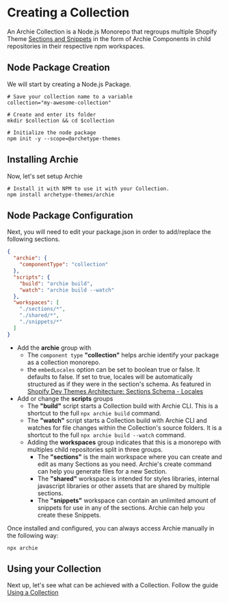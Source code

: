 # Creating a Collection

An Archie Collection is a Node.js Monorepo that regroups multiple Shopify
Theme [Sections and Snippets](Sections-and-Snippets.md) in the form of Archie Components in child repositories in their
respective npm workspaces.

## Node Package Creation

We will start by creating a Node.js Package.

```shell
# Save your collection name to a variable
collection="my-awesome-collection"

# Create and enter its folder
mkdir $collection && cd $collection

# Initialize the node package
npm init -y --scope=@archetype-themes
```

## Installing Archie

Now, let's set setup Archie

```shell
# Install it with NPM to use it with your Collection.
npm install archetype-themes/archie
```

## Node Package Configuration

Next, you will need to edit your package.json in order to add/replace the following sections.

```json
{
  "archie": {
    "componentType": "collection"
  },
  "scripts": {
    "build": "archie build",
    "watch": "archie build --watch"
  },
  "workspaces": [
    "./sections/*",
    "./shared/*",
    "./snippets/*"
  ]
}
```

- Add the **archie** group with
  - The `component type` **"collection"**  helps archie identify your package as a collection monorepo.
  - the `embedLocales` option can be set to boolean true or false. It defaults to false. If set to true, locales will be
    automatically structured as if they were in the section's schema. As featured
    in [Shopify Dev Themes Architecture: Sections Schema - Locales](https://shopify.dev/docs/themes/architecture/sections/section-schema#locales)
- Add or change the **scripts**  groups
  - The **"build"** script starts a Collection build with Archie CLI. This is a shortcut to the
    full `npx archie build` command.
  - The **"watch"** script starts a Collection build with Archie CLI and watches for file changes within the
    Collection's source folders. It is a shortcut to the full `npx archie build --watch` command.
  - Adding the **workspaces** group indicates that this is a monorepo with multiples child repositories split in three
    groups.
    - The **"sections"** is the main workspace where you can create and edit as many Sections as you need. Archie's
      create command can help you generate files for a new Section.
    - The **"shared"** workspace is intended for styles libraries, internal javascript libraries or other assets
      that are shared by multiple sections.
    - The **"snippets"** workspace can contain an unlimited amount of snippets for use in any of the sections.
      Archie can help you create these Snippets.

Once installed and configured, you can always access Archie manually in the following way:

```shell
npx archie
```

## Using your Collection

Next up, let's see what can be achieved with a Collection. Follow the guide [Using a Collection](Using-a-Collection.md)
